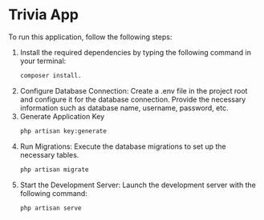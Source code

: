 # Trivia App

To run this application, follow the following steps:

1. Install the required dependencies by typing the following command in your terminal:
   ```bash
   composer install.
2. Configure Database Connection: Create a .env file in the project root and configure it for the database connection. Provide the necessary information such as database name, username, password, etc.
3. Generate Application Key
    ```bash
    php artisan key:generate
4. Run Migrations: Execute the database migrations to set up the necessary tables.
    ```bash
    php artisan migrate
5. Start the Development Server: Launch the development server with the following command:
    ```bash
    php artisan serve
